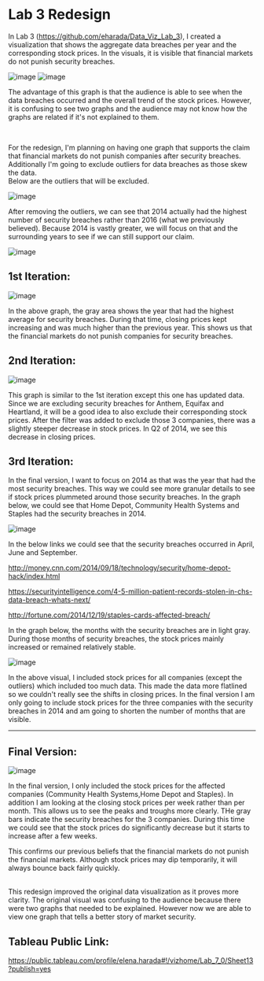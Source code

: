 # Lab 3 Redesign

In Lab 3 (https://github.com/eharada/Data_Viz_Lab_3), I created a visualization that shows the aggregate data breaches per year and the corresponding stock prices. In the visuals, it is visible that financial markets do not punish security breaches. 

![image](https://user-images.githubusercontent.com/32119820/32188901-1727a346-bd77-11e7-9c63-5dcfd25ebfe9.png)
![image](https://user-images.githubusercontent.com/32119820/32188934-31e42286-bd77-11e7-8382-5245f31221c8.png)

The advantage of this graph is that the audience is able to see when the data breaches occurred and the overall trend of the stock prices. However, it is confusing to see two graphs and the audience may not know how the graphs are related if it's not explained to them. 

<br/>

For the redesign, I'm planning on having one graph that supports the claim that financial markets do not punish companies after security breaches. Additionally I'm going to exclude outliers for data breaches as those skew the data. 
<br/>
Below are the outliers that will be excluded.

![image](https://user-images.githubusercontent.com/32119820/32310030-c32154d6-bf4c-11e7-872a-7d05cfbf67ca.png)

After removing the outliers, we can see that 2014 actually had the highest number of security breaches rather than 2016 (what we previously believed). Because 2014 is vastly greater, we will focus on that and the surrounding years to see if we can still support our claim.

![image](https://user-images.githubusercontent.com/32119820/32310388-1d528e5a-bf4f-11e7-9d08-4aeb21102430.png)

## 1st Iteration:

![image](https://user-images.githubusercontent.com/32119820/32310653-280c0b08-bf51-11e7-93b3-d290caff6f27.png)

In the above graph, the gray area shows the year that had the highest average for security breaches. During that time, closing prices kept increasing and was much higher than the previous year. This shows us that the financial markets do not punish companies for security breaches.

## 2nd Iteration:

![image](https://user-images.githubusercontent.com/32119820/32360362-51abb938-c012-11e7-97f4-36565c398a95.png)

This graph is similar to the 1st iteration except this one has updated data. Since we are excluding security breaches for Anthem, Equifax and Heartland, it will be a good idea to also exclude their corresponding stock prices. After the filter was added to exclude those 3 companies, there was a slightly steeper decrease in stock prices. In Q2 of 2014, we see this decrease in closing prices.


## 3rd Iteration:

In the final version, I want to focus on 2014 as that was the year that had the most security breaches. This way we could see more granular details to see if stock prices plummeted around those security breaches. In the graph below, we could see that Home Depot, Community Health Systems and Staples had the security breaches in 2014. 

![image](https://user-images.githubusercontent.com/32119820/32402457-b124b73c-c0e1-11e7-8dde-f0470725c3b2.png)

In the below links we could see that the security breaches occurred in April, June and September.

http://money.cnn.com/2014/09/18/technology/security/home-depot-hack/index.html

https://securityintelligence.com/4-5-million-patient-records-stolen-in-chs-data-breach-whats-next/

http://fortune.com/2014/12/19/staples-cards-affected-breach/

In the graph below, the months with the security breaches are in light gray. During those months of security breaches, the stock prices mainly increased or remained relatively stable. 

![image](https://user-images.githubusercontent.com/32119820/32402446-88c8a456-c0e1-11e7-9967-e16f4ec9f334.png)

In the above visual, I included stock prices for all companies (except the outliers) which included too much data. This made the data more flatlined so we couldn't really see the shifts in closing prices. In the final version I am only going to include stock prices for the three companies with the security breaches in 2014 and am going to shorten the number of months that are visible.

-----------
## Final Version:

![image](https://user-images.githubusercontent.com/32119820/32407913-ff3b271a-c14c-11e7-90c0-93fbdc402465.png)

In the final version, I only included the stock prices for the affected companies (Community Health Systems,Home Depot and Staples). In addition I am looking at the closing stock prices per week rather than per month. This allows us to see the peaks and troughs more clearly. THe gray bars indicate the security breaches for the 3 companies. During this time we could see that the stock prices do significantly decrease but it starts to increase after a few weeks. 

This confirms our previous beliefs that the financial markets do not punish the financial markets. Although stock prices may dip temporarily, it will always bounce back fairly quickly.

<br/>
This redesign improved the original data visualization as it proves more clarity. The original visual was confusing to the audience because there were two graphs that needed to be explained. However now we are able to view one graph that tells a better story of market security.

## Tableau Public Link:
https://public.tableau.com/profile/elena.harada#!/vizhome/Lab_7_0/Sheet13?publish=yes

